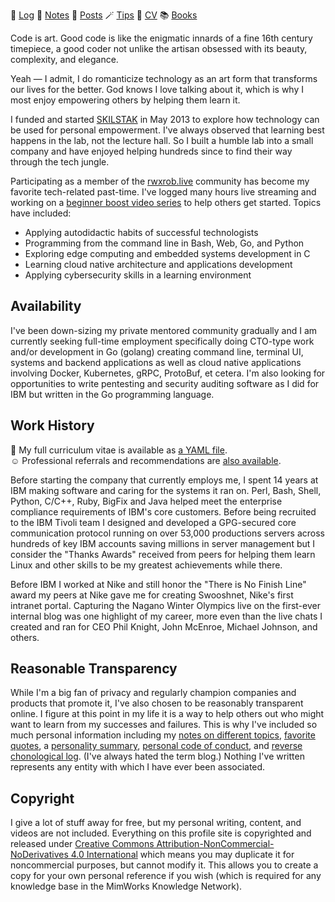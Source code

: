 🗿 [Log](log) 📝 [Notes](notes) 📃 [Posts](posts) 🪄 [Tips](tips)
💪 [CV](cv) 📚 [Books](books)

Code is art. Good code is like the enigmatic innards of a fine 16th
century timepiece, a good coder not unlike the artisan obsessed with its
beauty, complexity, and elegance.

Yeah — I admit, I do romanticize technology as an art form that
transforms our lives for the better. God knows I love talking about
it, which is why I most enjoy empowering others by helping them learn it.

I funded and started [SKILSTAK](https://skilstak.io) in May 2013 to
explore how technology can be used for personal empowerment. I've always
observed that learning best happens in the lab, not the lecture hall. So
I built a humble lab into a small company and have enjoyed helping
hundreds since to find their way through the tech jungle.

Participating as a member of the [rwxrob.live](https://rwxrob.live)
community has become my favorite tech-related past-time. I've logged
many hours live streaming and working on a [beginner boost video
series](https://youtube.com/rwxrob) to help others get started. Topics
have included:

* Applying autodidactic habits of successful technologists
* Programming from the command line in Bash, Web, Go, and Python
* Exploring edge computing and embedded systems development in C
* Learning cloud native architecture and applications development
* Applying cybersecurity skills in a learning environment

## Availability

I've been down-sizing my private mentored community gradually and I am
currently seeking full-time employment specifically doing CTO-type work
and/or development in Go (golang) creating command line, terminal UI,
systems and backend applications as well as cloud native applications
involving Docker, Kubernetes, gRPC, ProtoBuf, et cetera. I'm also
looking for opportunities to write pentesting and security auditing
software as I did for IBM but written in the Go programming language.

## Work History

📃 My full curriculum vitae is available as [a YAML file](cv/vitae.yml).  
☺️  Professional referrals and recommendations are [also
available](cv/refer.yml).

Before starting the company that currently employs me, I spent 14 years
at IBM making software and caring for the systems it ran on. Perl, Bash,
Shell, Python, C/C++, Ruby, BigFix and Java helped meet the enterprise
compliance requirements of IBM's core customers. Before being recruited
to the IBM Tivoli team I designed and developed a GPG-secured core
communication protocol running on over 53,000 productions servers across
hundreds of key IBM accounts saving millions in server management but I
consider the "Thanks Awards" received from peers for helping them learn
Linux and other skills to be my greatest achievements while there.

Before IBM I worked at Nike and still honor the "There is No Finish
Line" award my peers at Nike gave me for creating Swooshnet, Nike's
first intranet portal. Capturing the Nagano Winter Olympics live on the
first-ever internal blog was one highlight of my career, more even than
the live chats I created and ran for CEO Phil Knight, John McEnroe,
Michael Johnson, and others.

## Reasonable Transparency

While I'm a big fan of privacy and regularly champion companies and
products that promote it, I've also chosen to be reasonably transparent
online. I figure at this point in my life it is a way to help others out
who might want to learn from my successes and failures. This is why I've
included so much personal information including my [notes on different
topics](notes), [favorite quotes](quotes), a [personality
summary](personality), [personal code of conduct](conduct), and [reverse
chonological log](log). (I've always hated the term blog.) Nothing I've
written represents any entity with which I have ever been associated.

## Copyright

I give a lot of stuff away for free, but my personal writing, content,
and videos are not included. Everything on this profile site is
copyrighted and released under [Creative Commons
Attribution-NonCommercial-NoDerivatives 4.0
International](https://creativecommons.org/licenses/by-nc-nd/4.0/) which
means you may duplicate it for noncommercial purposes, but cannot modify
it. This allows you to create a copy for your own personal reference if
you wish (which is required for any knowledge base in the MimWorks
Knowledge Network).
